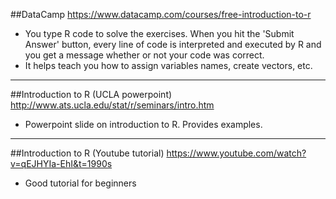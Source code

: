 ##DataCamp
https://www.datacamp.com/courses/free-introduction-to-r
* You type R code to solve the exercises. When you hit the 'Submit Answer' button, every line of code is interpreted and executed by R and you get a message whether or not your code was correct. 
* It helps teach you how to assign variables names, create vectors, etc. 

----
##Introduction to R (UCLA powerpoint) 
http://www.ats.ucla.edu/stat/r/seminars/intro.htm
* Powerpoint slide on introduction to R. Provides examples. 

----
##Introduction to R (Youtube tutorial) 
https://www.youtube.com/watch?v=qEJHYIa-EhI&t=1990s
* Good tutorial for beginners
